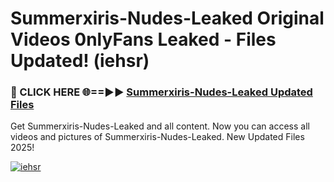 # Summerxiris-Nudes-Leaked Original Videos 0nlyFans Leaked - Files Updated! (iehsr)

<h3>🔴 CLICK HERE 🌐==►► <a href="https://tinyurl.com/4mcuefdz" rel="nofollow">Summerxiris-Nudes-Leaked Updated Files</a></h3>

Get Summerxiris-Nudes-Leaked and all content. Now you can access all videos and pictures of Summerxiris-Nudes-Leaked. New Updated Files 2025!

[![iehsr](https://i.imgur.com/StAQSOY.gif)](https://tinyurl.com/4mcuefdz)
